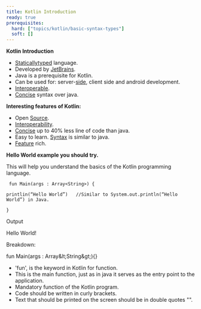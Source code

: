 ```yaml
---
title: Kotlin Introduction
ready: true
prerequisites:
  hard: ["topics/kotlin/basic-syntax-types"]
  soft: []
---
```


**Kotlin Introduction**

- [Statically](https://www.techopedia.com/definition/22321/statically-typed)[typed](https://en.wikipedia.org/wiki/Type_system) language.
- Developed by [JetBrains](https://www.jetbrains.com/).
- Java is a prerequisite for Kotlin.
- Can be used for: server-[side](https://careerkarma.com/blog/client-vs-server-side-development/), client side and android development.
- [Interoperable](https://dev.to/jay_tillu/how-kotlin-provides-100-interoperability-with-java-4c16).
- [Concise](https://kotlinlang.org/docs/reference/java-interop.html) syntax over java.

**Interesting features of Kotlin:**

- Open [Source](https://www.techopedia.com/definition/25149/open-source-language).
- [Interoperability](https://www.codementor.io/@packt/interoperability-between-java-and-kotlin-rifmhfip0).
- [Concise](https://kotlinlang.org/docs/reference/java-interop.html) up to 40% less line of code than java.
- Easy to learn. [Syntax](https://kotlinlang.org/docs/reference/basic-syntax.html) is similar to java.
- [Feature](https://dzone.com/articles/5-kotlin-features-that-every-android-app-developer) rich.

**Hello World example you should try.**

This will help you understand the basics of the Kotlin programming language.


```
 fun Main(args : Array<String>) {      

printlin(“Hello World”)   //Similar to System.out.println(“Hello World”) in Java. 

} 
```



Output

Hello World!

Breakdown:

fun Main(args : Array\&lt;String\&gt;){}

  - &#39;fun&#39;, is the keyword in Kotlin for function.
  - This is the main function, just as in java it serves as the entry point to the application.
  - Mandatory function of the Kotlin program.
  - Code should be written in curly brackets.
  - Text that should be printed on the screen should be in double quotes &quot;&quot;.

